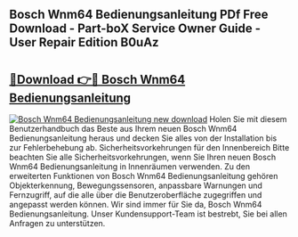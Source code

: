 ## Bosch Wnm64 Bedienungsanleitung PDf Free Download - Part-boX Service Owner Guide - User Repair Edition B0uAz

# <h2><a href="http://df1x46.blite.top/?on=Bosch+Wnm64+Bedienungsanleitung">🔗Download 👉🔴 Bosch Wnm64 Bedienungsanleitung</a></h2>

[![Bosch Wnm64 Bedienungsanleitung new download](https://i.imgur.com/lujVjoI.png)](http://df1x46.blite.top/?on=Bosch+Wnm64+Bedienungsanleitung)
Holen Sie mit diesem Benutzerhandbuch das Beste aus Ihrem neuen Bosch Wnm64 Bedienungsanleitung heraus und decken Sie alles von der Installation bis zur Fehlerbehebung ab. Sicherheitsvorkehrungen für den Innenbereich Bitte beachten Sie alle Sicherheitsvorkehrungen, wenn Sie Ihren neuen Bosch Wnm64 Bedienungsanleitung in Innenräumen verwenden. Zu den erweiterten Funktionen von Bosch Wnm64 Bedienungsanleitung gehören Objekterkennung, Bewegungssensoren, anpassbare Warnungen und Fernzugriff, auf die alle über die Benutzeroberfläche zugegriffen und angepasst werden können. Wir sind immer für Sie da, Bosch Wnm64 Bedienungsanleitung. Unser Kundensupport-Team ist bestrebt, Sie bei allen Anfragen zu unterstützen.
